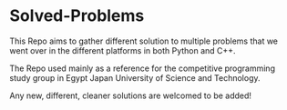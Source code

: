 # Solved-Problems

This Repo aims to gather different solution to multiple problems that we went over in the different platforms in both Python and C++. 

The Repo used mainly as a reference for the competitive programming study group in Egypt Japan University of Science and Technology.

Any new, different, cleaner solutions are welcomed to be added!
